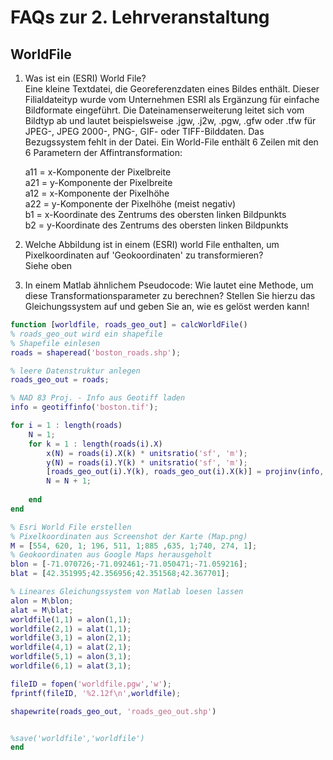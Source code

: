 # FAQs zur 2. Lehrveranstaltung
## WorldFile

1. Was ist ein (ESRI) World File?  
Eine kleine Textdatei, die Georeferenzdaten eines Bildes enthält. Dieser Filialdateityp wurde vom Unternehmen ESRI als Ergänzung für einfache Bildformate eingeführt. Die Dateinamenserweiterung leitet sich vom Bildtyp ab und lautet beispielsweise .jgw, .j2w, .pgw, .gfw oder .tfw für JPEG-, JPEG 2000-, PNG-, GIF- oder TIFF-Bilddaten. Das Bezugssystem fehlt in der Datei. 
Ein World-File enthält 6 Zeilen mit den 6 Parametern der Affintransformation:

    a11 = x-Komponente der Pixelbreite  
    a21 = y-Komponente der Pixelbreite  
    a12 = x-Komponente der Pixelhöhe  
    a22 = y-Komponente der Pixelhöhe (meist negativ)  
    b1 = x-Koordinate des Zentrums des obersten linken Bildpunkts  
    b2 = y-Koordinate des Zentrums des obersten linken Bildpunkts  
    
2. Welche Abbildung ist in einem (ESRI) world File enthalten, um Pixelkoordinaten auf 'Geokoordinaten' zu transformieren?  
Siehe oben
3. In einem Matlab ähnlichem Pseudocode: Wie lautet eine Methode, um diese Transformationsparameter zu berechnen? Stellen Sie hierzu das Gleichungssystem auf und geben Sie an, wie es gelöst werden kann!
```matlab
function [worldfile, roads_geo_out] = calcWorldFile()
% roads_geo_out wird ein shapefile
% Shapefile einlesen
roads = shaperead('boston_roads.shp');

% leere Datenstruktur anlegen
roads_geo_out = roads;

% NAD 83 Proj. - Info aus Geotiff laden
info = geotiffinfo('boston.tif');

for i = 1 : length(roads)
    N = 1; 
    for k = 1 : length(roads(i).X)
        x(N) = roads(i).X(k) * unitsratio('sf', 'm');
        y(N) = roads(i).Y(k) * unitsratio('sf', 'm');
        [roads_geo_out(i).Y(k), roads_geo_out(i).X(k)] = projinv(info, x(N), y(N));
        N = N + 1;
        
    end
end

% Esri World File erstellen
% Pixelkoordinaten aus Screenshot der Karte (Map.png)
M = [554, 620, 1; 196, 511, 1;885 ,635, 1;740, 274, 1];
% Geokoordinaten aus Google Maps herausgeholt
blon = [-71.070726;-71.092461;-71.050471;-71.059216];
blat = [42.351995;42.356956;42.351568;42.367701];

% Lineares Gleichungssystem von Matlab loesen lassen
alon = M\blon;
alat = M\blat;
worldfile(1,1) = alon(1,1);
worldfile(2,1) = alat(1,1);
worldfile(3,1) = alon(2,1);
worldfile(4,1) = alat(2,1);
worldfile(5,1) = alon(3,1);
worldfile(6,1) = alat(3,1);

fileID = fopen('worldfile.pgw','w');
fprintf(fileID, '%2.12f\n',worldfile);

shapewrite(roads_geo_out, 'roads_geo_out.shp')


%save('worldfile','worldfile')
end


```